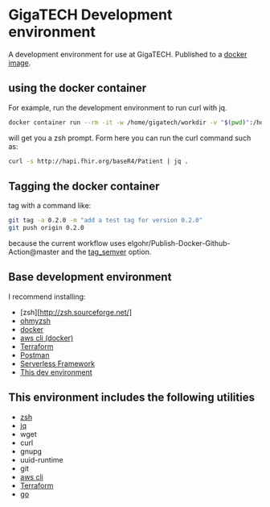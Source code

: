 # GigaTECH Development environment

A development environment for use at GigaTECH. Published to a [docker image](https://hub.docker.com/repository/docker/gigatech/dev).

## using the docker container

For example, run the development environment to run curl with jq.

```zsh
docker container run --rm -it -w /home/gigatech/workdir -v "$(pwd)":/home/gigatech/workdir -v "${HOME}":/home/gigatech -e "TF_LOG=ERROR" gigatech/dev:latest zsh
```

will get you a zsh prompt. Form here you can run the curl command such as:

```zsh
curl -s http://hapi.fhir.org/baseR4/Patient | jq . 
```

## Tagging the docker container

tag with a command like:

```bash
git tag -a 0.2.0 -m "add a test tag for version 0.2.0"
git push origin 0.2.0
```

because the current workflow uses elgohr/Publish-Docker-Github-Action@master and the [tag_semver](https://github.com/elgohr/Publish-Docker-Github-Action#tag_semver) option.

## Base development environment

I recommend installing:

- [zsh][http://zsh.sourceforge.net/]
- [ohmyzsh](https://ohmyz.sh/)
- [docker](https://www.docker.com/)
- [aws cli (docker)](https://docs.aws.amazon.com/cli/latest/userguide/install-cliv2-docker.html)
- [Terraform](https://www.terraform.io/)
- [Postman](https://www.postman.com/)
- [Serverless Framework](https://www.serverless.com/framework/docs/)
- [This dev environment](https://hub.docker.com/repository/docker/gigatech/dev)

## This environment includes the following utilities

- [zsh](http://zsh.sourceforge.net/)
- [jq](https://stedolan.github.io/jq/)
- wget
- curl
- gnupg
- uuid-runtime
- git
- [aws cli](https://docs.aws.amazon.com/cli/latest/userguide/install-cliv2.html)
- [Terraform](https://www.terraform.io/)
- [go](https://golang.org/)
